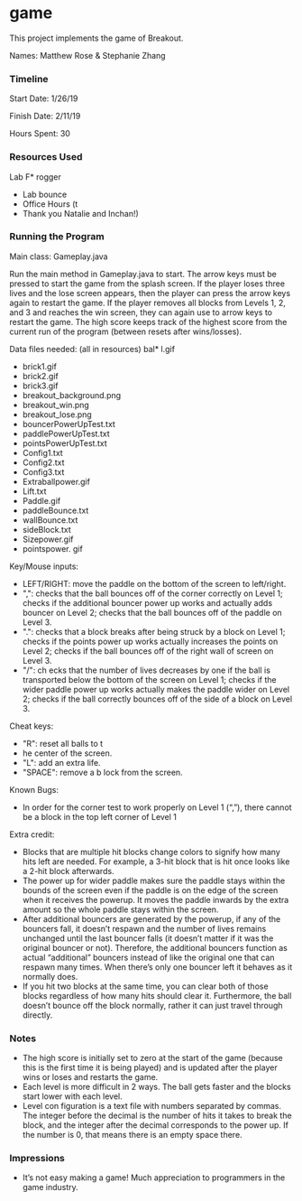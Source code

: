 game
====


This project implements the game of Breakout.

Names: Matthew Rose & Stephanie Zhang

### Timeline

Start Date: 1/26/19

Finish Date: 2/11/19

Hours Spent: 30

### Resources Used
Lab F* rogger
* Lab bounce
* Office Hours (t
* Thank you Natalie and Inchan!)

### Running the Program

Main class:
Gameplay.java

Run the main method in Gameplay.java to start. The arrow keys must be pressed to start the game from the splash screen. If the player loses three lives and the lose screen appears, then the player can press the arrow keys again to restart the game. If the player removes all blocks from Levels 1, 2, and 3 and reaches the win screen, they can again use to arrow keys to restart the game. The high score keeps track of the highest score from the current run of the program (between resets after wins/losses).

Data files needed: (all in resources)
bal* l.gif
* brick1.gif
* brick2.gif
* brick3.gif
* breakout_background.png
* breakout_win.png
* breakout_lose.png
* bouncerPowerUpTest.txt
* paddlePowerUpTest.txt
* pointsPowerUpTest.txt
* Config1.txt
* Config2.txt
* Config3.txt
* Extraballpower.gif
* Lift.txt
* Paddle.gif
* paddleBounce.txt
* wallBounce.txt
* sideBlock.txt
* Sizepower.gif
* pointspower.
gif


Key/Mouse inputs:

* LEFT/RIGHT: move the paddle on the bottom of the screen to left/right.
* ",": checks that the ball bounces off of the corner correctly on Level 1; checks if the additional bouncer power up works and actually adds bouncer on Level 2; checks that the ball bounces off of the paddle on Level 3.
* ".": checks that a block breaks after being struck by a block on Level 1; checks if the points power up works actually increases the points on Level 2; checks if the ball bounces off of the right wall of screen on Level 3.
* "/": ch
ecks that the number of lives decreases by one if the ball is transported below the bottom of the screen on Level 1; checks if the wider paddle power up works actually makes the paddle wider on Level 2; checks if the ball correctly bounces off of the side of a block on Level 3.

Cheat keys:

* "R": reset all balls to t
*  he center of the screen.
* "L": add an extra life.
* "SPACE": remove a b
lock from the screen.

Known Bugs:

*  In order for the corner test to work properly on Level 1 (“,”), there cannot be a block in the top left corner of Level 1 

Extra credit:
* Blocks that are multiple hit blocks change colors to signify how many hits left are needed. For example, a 3-hit block that is hit once looks like a 2-hit block afterwards.
* The power up for wider paddle makes sure the paddle stays within the bounds of the screen even if the paddle is on the edge of the screen when it receives the powerup. It moves the paddle inwards by the extra amount so the whole paddle stays within the screen.
* After additional bouncers are generated by the powerup, if any of the bouncers fall, it doesn’t respawn and the number of lives remains unchanged until the last bouncer falls (it doesn’t matter if it was the original bouncer or not). Therefore, the additional bouncers function as actual “additional” bouncers instead of like the original one that can respawn many times. When there’s only one bouncer left it behaves as it normally does.
* If you hit two
 blocks at the same time, you can clear both of those blocks regardless of how many hits should clear it. Furthermore, the ball doesn’t bounce off the block normally, rather it can just travel through directly. 


### Notes
* The high score is initially set to zero at the start of the game (because this is the first time it is being played) and is updated after the player wins or loses and restarts the game.
* Each level is more difficult in 2 ways. The ball gets faster and the blocks start lower with each level.
* Level con
figuration is a text file with numbers separated by commas. The integer before the decimal is the number of hits it takes to break the block, and the integer after the decimal corresponds to the power up. If the number is 0, that means there is an empty space there.


### Impressions

*  It’s not easy making a game! Much appreciation to programmers in the game industry.

